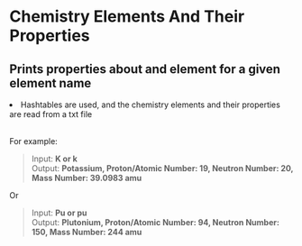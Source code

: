 # Chemistry Elements And Their Properties
<h2>Prints properties about and element for a given element name</h2>

<li>Hashtables are used, and the chemistry elements and their properties are read from a txt file</li>
<br>

For example:
> Input: <b>K or k </b><br>
> Output: <b>Potassium, Proton/Atomic Number: 19, Neutron Number: 20, Mass Number: 39.0983 amu </b><br>

Or <br>

> Input: <b>Pu or pu </b><br>
> Output: <b>Plutonium, Proton/Atomic Number: 94, Neutron Number: 150, Mass Number: 244 amu</b>
